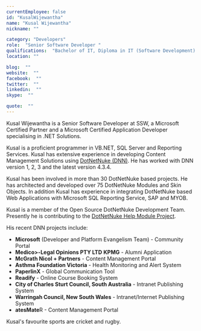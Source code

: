 ```yaml
---
currentEmployee: false
id: "KusalWijewantha"
name: "Kusal Wijewantha"
nickname: ""

category: "Developers"
role:  "Senior Software Developer "
qualifications:  "Bachelor of IT, Diploma in IT (Software Development) "
location: ""

blog:  ""
website:  ""
facebook:  ""
twitter:  ""
linkedin:  ""
skype:  ""

quote:  ""
---
```


Kusal Wijewantha is a Senior Software Developer at SSW, a Microsoft Certified Partner and a Microsoft Certified Application Developer specialising in .NET Solutions.

Kusal is a proficient programmer in VB.NET, SQL Server and Reporting Services. Kusal has extensive experience in developing Content Management Solutions using [DotNetNuke (DNN)](http://www.dotnetnuke.com/). He has worked with DNN version 1, 2, 3 and the latest version 4.3.4.

Kusal has been involved in more than 30 DotNetNuke based projects. He has architected and developed over 75 DotNetNuke Modules and Skin Objects. In addition Kusal has experience in integrating DotNetNuke based Web Applications with Microsoft SQL Reporting Service, SAP and MYOB.

Kusal is a member of the Open Source DotNetNuke Development Team. Presently he is contributing to the [DotNetNuke Help Module Project](). 

His recent DNN projects include: 

*   **Microsoft** (Developer and Platform Evangelism Team) - Community Portal
*   **Medico>-Legal Opinions PTY LTD** 
    **KPMG** - Alumni Application
*   **McGrath Nicol + Partners** - Content Management Portal
*   **Asthma Foundation Victoria** - Health Monitoring and Alert System
*   **PaperlinX** - Global Communication Tool
*   **Readify** - Online Course Booking System
*   **City of Charles Sturt Council, South Australia** - Intranet Publishing System
*   **Warringah Council, New South Wales** - Intranet/Internet Publishing System
*   **atesMate**R - Content Management Portal 

Kusal's favourite sports are cricket and rugby. 